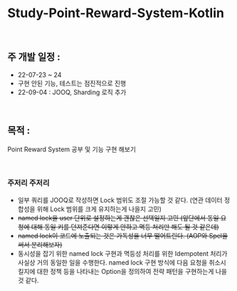 # Study-Point-Reward-System-Kotlin

<br/>

## 주 개발 일정 : 
- 22-07-23 ~ 24 
- 구현 안된 기능, 테스트는 점진적으로 진행
- 22-09-04 : JOOQ, Sharding 로직 추가

<br/>

## 목적 : 
Point Reward System 공부 및 기능 구현 해보기

<br/>

### 주저리 주저리
- 일부 쿼리를 JOOQ로 작성하면 Lock 범위도 조절 가능할 것 같다. (연관 데이터 정합성을 위해 Lock 범위를 크게 유지하는게 나을지 고민)
- ~~named lock을 user 단위로 설정하는게 괜찮은 선택일지 고민 (앞단에서 동일 요청에 대해 동일 키를 던져준다면 이렇게 안하고 멱등 처리만 해도 될 것 같은데)~~
- ~~named lock이 코드에 노출되는 것은 가독성을 너무 떨어트린다. (AOP와 Spel을 써서 분리해보자)~~
- 동시성을 잡기 위한 named lock 구현과 멱등성 처리를 위한 Idempotent 처리가 사실상 거의 동일한 일을 수행한다. named lock 구현 방식에 다음 요청을 취소시킬지에 대한 정책 등을 나타내는 Option을 정의하여 전략 패턴을 구현하는게 나을 것 같다.

